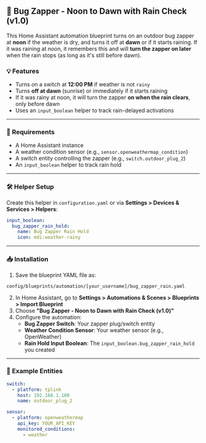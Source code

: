 ## 🐞 Bug Zapper - Noon to Dawn with Rain Check (v1.0)

This Home Assistant automation blueprint turns on an outdoor bug zapper at **noon** if the weather is dry, and turns it off at **dawn** or if it starts raining. If it was raining at noon, it remembers this and will **turn the zapper on later** when the rain stops (as long as it's still before dawn).

### 💡 Features
- Turns on a switch at **12:00 PM** if weather is not `rainy`
- Turns **off at dawn** (sunrise) or immediately if it starts raining
- If it was rainy at noon, it will turn the zapper **on when the rain clears**, only before dawn
- Uses an `input_boolean` helper to track rain-delayed activations

---

### 🧰 Requirements
- A Home Assistant instance
- A weather condition sensor (e.g., `sensor.openweathermap_condition`)
- A switch entity controlling the zapper (e.g., `switch.outdoor_plug_2`)
- An `input_boolean` helper to track rain hold

---

### 🛠️ Helper Setup

Create this helper in `configuration.yaml` or via **Settings > Devices & Services > Helpers**:

```yaml
input_boolean:
  bug_zapper_rain_hold:
    name: Bug Zapper Rain Hold
    icon: mdi:weather-rainy
```

---

### 📥 Installation

1. Save the blueprint YAML file as:

```
config/blueprints/automation/[your_username]/bug_zapper_rain.yaml
```

2. In Home Assistant, go to **Settings > Automations & Scenes > Blueprints > Import Blueprint**
3. Choose **"Bug Zapper - Noon to Dawn with Rain Check (v1.0)"**
4. Configure the automation:
   - **Bug Zapper Switch**: Your zapper plug/switch entity
   - **Weather Condition Sensor**: Your weather sensor (e.g., OpenWeather)
   - **Rain Hold Input Boolean**: The `input_boolean.bug_zapper_rain_hold` you created

---

### 🧪 Example Entities
```yaml
switch:
  - platform: tplink
    host: 192.168.1.100
    name: outdoor_plug_2

sensor:
  - platform: openweathermap
    api_key: YOUR_API_KEY
    monitored_conditions:
      - weather
```
